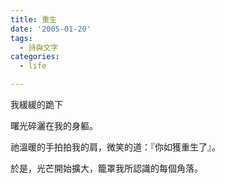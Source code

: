 ```yaml
---
title: 重生
date: '2005-01-20'
tags:
  - 詩與文字
categories:
  - life

---
```

我緩緩的跪下  
  
曙光碎灑在我的身軀。  
  
祂溫暖的手拍拍我的肩，微笑的道：『你如獲重生了』。  
  
於是，光芒開始擴大，籠罩我所認識的每個角落。